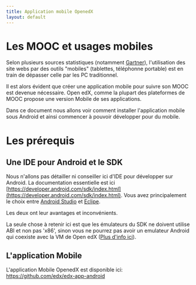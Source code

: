 ```yaml
---
title: Application mobile OpenedX
layout: default
---
```


# Les MOOC et usages mobiles

Selon plusieurs sources statistiques (notamment [Gartner](http://www.gartner.com/newsroom/id/2610015)), l'utilisation
des site webs par des outils "mobiles" (tablettes, téléphonne portable) est en train de dépasser celle par les PC traditionnel.

Il est alors évident que créer une application mobile pour suivre son MOOC est devenue nécessaire. Open edX, comme la plupart des
plateformes de MOOC propose une version Mobile de ses applications.

Dans ce document nous allons voir comment installer l'application mobile sous Android et ainsi commencer à pouvoir développer
pour du mobile.

# Les prérequis

## Une IDE pour Android et le SDK

Nous n'allons pas détailler ni conseiller ici d'IDE pour développer sur Android. La documentation essentielle est ici [https://developer.android.com/sdk/index.html](https://developer.android.com/sdk/index.html).
Vous avez principalement le choix entre [Android Studio](https://developer.android.com/tools/studio/index.html) et [Eclipe](https://developer.android.com/tools/help/adt.html).

Les deux ont leur avantages et inconvénients.

La seule chose à retenir ici est que les émulateurs du SDK ne doivent utilise ABI et non pas 'x86', sinon vous ne pourrez
pas avoir un emulateur Android qui coexiste avec la VM de Open edX ([Plus d'info ici](http://stackoverflow.com/questions/16168799/android-emulator-and-virtualbox-cannot-run-at-same-time)).



## L'application Mobile

L'application Mobile OpenedX est disponible ici: https://github.com/edx/edx-app-android
